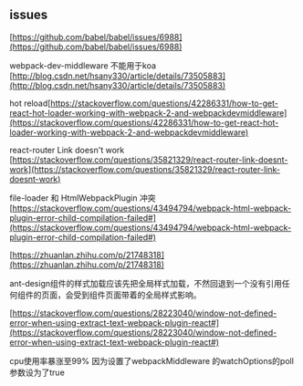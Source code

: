 ## issues
[https://github.com/babel/babel/issues/6988](https://github.com/babel/babel/issues/6988)

webpack-dev-middleware 不能用于koa
[http://blog.csdn.net/hsany330/article/details/73505883](http://blog.csdn.net/hsany330/article/details/73505883)


hot reload[https://stackoverflow.com/questions/42286331/how-to-get-react-hot-loader-working-with-webpack-2-and-webpackdevmiddleware](https://stackoverflow.com/questions/42286331/how-to-get-react-hot-loader-working-with-webpack-2-and-webpackdevmiddleware)

react-router Link doesn't work
[https://stackoverflow.com/questions/35821329/react-router-link-doesnt-work](https://stackoverflow.com/questions/35821329/react-router-link-doesnt-work)


file-loader  和 HtmlWebpackPlugin 冲突[https://stackoverflow.com/questions/43494794/webpack-html-webpack-plugin-error-child-compilation-failed#](https://stackoverflow.com/questions/43494794/webpack-html-webpack-plugin-error-child-compilation-failed#)


[https://zhuanlan.zhihu.com/p/21748318](https://zhuanlan.zhihu.com/p/21748318)


ant-design组件的样式加载应该先把全局样式加载，不然回退到一个没有引用任何组件的页面，会受到组件页面带着的全局样式影响。

[https://stackoverflow.com/questions/28223040/window-not-defined-error-when-using-extract-text-webpack-plugin-react#](https://stackoverflow.com/questions/28223040/window-not-defined-error-when-using-extract-text-webpack-plugin-react#)



cpu使用率暴涨至99%
因为设置了webpackMiddleware 的watchOptions的poll 参数设为了true